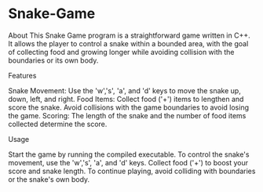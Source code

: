 # Snake-Game
About 
This Snake Game program is a straightforward game written in C++. It allows the player to control a snake within a bounded area, with the goal of collecting food and growing longer while avoiding collision with the boundaries or its own body.

Features

Snake Movement: Use the 'w','s', 'a', and 'd' keys to move the snake up, down, left, and right.
Food Items: Collect food ('+') items to lengthen and score the snake.
Avoid collisions with the game boundaries to avoid losing the game.
Scoring: The length of the snake and the number of food items collected determine the score.

Usage

Start the game by running the compiled executable.
To control the snake's movement, use the 'w','s', 'a', and 'd' keys.
Collect food ('+') to boost your score and snake length.
To continue playing, avoid colliding with boundaries or the snake's own body.
